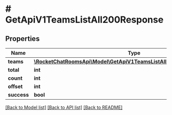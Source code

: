 # # GetApiV1TeamsListAll200Response

## Properties

Name | Type | Description | Notes
------------ | ------------- | ------------- | -------------
**teams** | [**\RocketChatRoomsApi\Model\GetApiV1TeamsListAll200ResponseTeamsInner[]**](GetApiV1TeamsListAll200ResponseTeamsInner.md) |  | [optional]
**total** | **int** |  | [optional]
**count** | **int** |  | [optional]
**offset** | **int** |  | [optional]
**success** | **bool** |  | [optional]

[[Back to Model list]](../../README.md#models) [[Back to API list]](../../README.md#endpoints) [[Back to README]](../../README.md)
